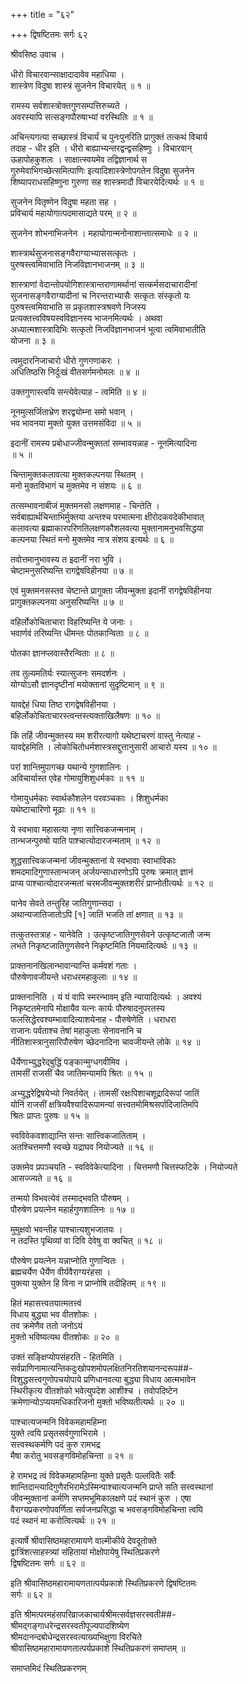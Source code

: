+++
title = "६२"

+++
द्विषष्टितमः सर्गः ६२  
  
श्रीवसिष्ठ उवाच ।  
  
धीरो विचारवान्साक्षादादावेव महाधिया ।  
शास्त्रेण विदुषा शास्त्रं सुजनेन विचारयेत् ॥ १ ॥  
  
रामस्य सर्वशास्त्रोक्तगुणसम्पत्तिरुच्यते ।  
अवरस्यापि सत्सङ्गपौरुषाभ्यां वरस्थितिः ॥ १ ॥  
  
अचिन्त्यगत्या सच्छास्त्रं विचार्यं च पुनःपुनरिति प्रागुक्तं तत्कथं विचार्य   
तदाह - धीर इति । धीरो बाह्याभ्यन्तरद्वन्द्वसहिष्णुः । विचारवान्   
ऊहापोहकुशलः । साक्षात्स्वयमेव तद्विज्ञानार्थ स   
गुरुमेवाभिगच्छेत्समित्पाणिः इत्यादिशास्त्रेणोपगतेन विदुषा सुजनेन   
शिष्यापराधसहिष्णुना गुरुणा सह शास्त्रमादौ विचारयेदित्यर्थः ॥ १ ॥  
  
सुजनेन वितृष्णेन विदुषा महता सह ।  
प्रविचार्य महायोगात्पदमासाद्यते परम् ॥ २ ॥  
  
सुजनेन शोभनाभिजनेन । महायोगान्मनोनाशान्तात्समाधेः ॥ २ ॥  
  
शास्त्रार्थसुजनासङ्गवैराग्याभ्याससत्कृतः ।  
पुरुषस्त्वमिवाभाति निजविज्ञानभाजनम् ॥ ३ ॥  
  
शास्त्राणां वेदान्तोपयोगिशास्त्रान्तराणामर्थानां सत्कर्मसदाचारादीनां   
सुजनासङ्गवैराग्यादीनां च निरन्तराभ्यासैः सत्कृतः संस्कृतो यः   
पुरुषस्त्वमिवाभाति स प्रकृतशास्त्रश्रवणे निजस्य   
प्रत्यक्तत्त्वविषयस्वविज्ञानस्य भाजनमित्यर्थः । अथवा   
अध्यात्मशास्त्रादिभिः सत्कृतो निजविज्ञानभाजनं भूत्वा त्वमिवाभातीति   
योजना ॥ ३ ॥  
  
त्वमुदारनिजाचारो धीरो गुणगणाकरः ।  
अधितिष्ठसि निर्दुःखं वीतसर्गमनोमलः ॥ ४ ॥  
  
उक्तगुणास्त्वयि सन्त्येवेत्याह - त्वमिति ॥ ४ ॥  
  
नूनमुत्सर्जिताभ्रेण शरद्व्योम्ना समो भवान् ।  
भव भावनया मुक्तो युक्त उत्तमसंविदा ॥ ५ ॥  
  
इदानीं रामस्य प्रबोधाज्जीवन्मुक्ततां सम्भावयन्नाह - नूनमित्यादिना   
॥ ५ ॥  
  
चिन्तामुक्तकलावत्या मुक्तकल्पनया स्थितम् ।  
मनो मुक्तविभागं च मुक्तमेव न संशयः ॥ ६ ॥  
  
तत्सम्भावनाबीजं मुक्तमनसो लक्षणमाह - चिन्तेति ।   
सर्वबाह्यार्थचिन्ताभिर्मुक्तया अन्तश्च परमात्मना क्षीरोदकवदेकीभावात्   
कलावत्या ब्रह्माकारपरिणतिलक्षणकौशलवत्या मुक्तानामनुभवसिद्धया   
कल्पनया स्थितं मनो मुक्तमेव नात्र संशय इत्यर्थः ॥ ६ ॥  
  
तवोत्तमानुभावस्य त इदानीं नरा भुवि ।  
चेष्टामनुसरिष्यन्ति रागद्वेषविहीनया ॥ ७ ॥  
  
एवं मुक्तमनसस्तव चेष्टान्ते प्रागुक्ता जीवन्मुक्ता इदानीं रागद्वेषविहीनया   
प्रागुक्तकल्पनया अनुसरिष्यन्ति ॥ ७ ॥  
  
वहिर्लोकोचिताचारा विहरिष्यन्ति ये जनाः ।  
भवार्णवं तरिष्यन्ति धीमन्तः पोतकान्विताः ॥ ८ ॥  
  
पोतका ज्ञानप्लवास्तैरन्विताः ॥ ८ ॥  
  
तव तुल्यमतिर्यः स्यात्सुजनः समदर्शनः ।  
योग्योऽसौ ज्ञानदृष्टीनां मयोक्तानां सुदृष्टिमान् ॥ ९ ॥  
  
यावद्देहं धिया तिष्ठ रागद्वेषविहीनया ।  
बहिर्लोकोचिताचारस्त्वन्तस्त्यक्ताखिलैषणः ॥ १० ॥  
  
किं तर्हि जीवन्मुक्तस्य मम शरीरत्यागो यथेष्टाचरणं वास्तु नेत्याह -   
यावद्देहमिति । लोकोचितोधर्मशास्त्रसद्दुत्तानुसारी आचारो यस्य ॥ १० ॥  
  
परां शान्तिमुपागच्छ यथान्ये गुणशालिनः ।  
अविचार्यास्त एवेह गोमायुशिशुधर्मकाः ॥ ११ ॥  
  
गोमायुधर्मकाः स्वार्थकौशलेन परवञ्चकाः । शिशुधर्मका   
यथेष्टाचारिणो मूढाः ॥ ११ ॥  
  
ये स्वभावा महासत्या नृणा सात्त्विकजन्मनाम् ।  
तान्भजन्पुरुषो याति पाश्चात्योदारजन्मताम् ॥ १२ ॥  
  
शुद्धसात्त्विकजन्मनां जीवन्मुक्तानां ये स्वभावाः स्वाभाविकाः   
शमदमादिगुणास्तान्भजन् अर्जयन्साधारणोऽपि पुरुषः क्रमात् ज्ञानं   
प्राप्य पाश्चात्योदारजन्मतां चरमजीवन्मुक्तशरीरं प्राप्नोतीत्यर्थः ॥ १२ ॥  
  
यानेव सेवते तन्तुरिह जातिगुणान्सदा ।  
अथान्यजातिजातोऽपि [१] जातिं भजति तां क्षणात् ॥ १३ ॥  
  
तत्कुतस्तत्राह - यानेवेति । उत्कृष्टजातिगुणसेवने उत्कृष्टजातौ जन्म   
लभते निकृष्टजातिगुणसेवने निकृष्टमिति नियमादित्यर्थः ॥ १३ ॥  
  
प्राक्तनानखिलान्भावान्यान्ति कर्मवशं गताः ।  
पौरुषेणावजीयन्ते धराधरमहाकुलाः ॥ १४ ॥  
  
प्राक्तनानिति । यं यं वापि स्मरन्भावम् इति न्यायादित्यर्थः । अवश्यं   
निकृष्टतमेनापि मोक्षायैव यत्नः कार्यः पौरुषादनुपरतस्य   
फलसिद्धेरवश्यम्भावादित्याशयेनाह - पौरुषेणेति । धराधरा   
राजानः पर्वताश्च तेषां महाकुलाः सेनावनानि च   
नीतिशास्त्रानुसारिपौरुषेण च्छेदनादिना चावजीयन्ते लोके ॥ १४ ॥  
  
धैर्येणाभ्युद्धरेद्बुद्धिं पङ्कान्मुग्धगवीमिव ।  
तामसीं राजसीं चैव जातिमन्यामपि श्रितः ॥ १५ ॥  
  
अभ्युद्धरेद्विषयेभ्यो निवर्तयेत् । तामसीं रक्षःपिशाचशूद्रादिरूपां जातिं   
योनिं राजसीं क्षत्रियवैश्यादिरूपामन्यां सत्त्वतमोमिश्रसर्पादिजातिमपि   
श्रितः प्राप्तः पुरुषः ॥ १५ ॥  
  
स्वविवेकवशाद्यान्ति सन्तः सात्त्विकजातिताम् ।  
अतश्चित्तमणौ स्वच्छे यद्राघव नियोज्यते ॥ १६ ॥  
  
उक्तमेव प्रपञ्चयति - स्वविवेकेत्यादिना । चित्तमणौ चित्तस्फटिके । नियोज्यते   
आसज्ज्यते ॥ १६ ॥  
  
तन्मयो विभवत्येवं तस्माद्भवति पौरुषम् ।  
पौरुषेण प्रयत्नेन महार्हगुणशालिनः ॥ १७ ॥  
  
मुमुक्षवो भवन्तीह पाश्चात्यशुभजातयः ।  
न तदस्ति पृथिव्यां वा दिवि देवेषु वा क्वचित् ॥ १८ ॥  
  
पौरुषेण प्रयत्नेन यन्नाप्नोति गुणान्वितः ।  
ब्रह्मचर्येण धैर्येण वीर्यवैराग्यरंहसा ।  
युक्त्या युक्तेन हि विना न प्राप्नोषि तदीहितम् ॥ १९ ॥  
  
हितं महासत्त्वतयात्मतत्त्वं  
विधाय बुद्ध्या भव वीतशोकः ।  
तव क्रमेणैव ततो जनोऽयं   
मुक्तो भविष्यत्यथ वीतशोकः ॥ २० ॥  
  
उक्तं सङ्क्षिप्योपसंहरति - हितमिति ।   
सर्वप्राणिनामात्यन्तिकदुःखोपशमोपलक्षितनिरतिशयानन्दरूप##-  
विशुद्धसत्त्वगुणोपचयोपाये प्रणिधानवत्या बुद्ध्या विधाय आत्मभावेन   
स्थिरीकृत्य वीतशोको भवेत्युपदेश आशीश्च । तवोपदिष्टेन   
क्रमेणान्योऽप्ययमधिकारिजनो मुक्तो भविष्यतीत्यर्थः ॥ २० ॥  
  
पाश्चात्यजन्मनि विवेकमहामहिम्ना   
युक्ते त्वयि प्रसृतसर्वगुणाभिरामे ।  
सत्त्वस्थकर्मणि पदं कुरु रामभद्र  
मैषा करोतु भवसङ्गविमोहचिन्ता ॥ २१ ॥  
  
हे रामभद्र त्वं विवेकमहामहिम्ना युक्ते प्रसृतैः पल्लवितैः सर्वैः   
शान्तिदान्त्यादिगुणैरभिरामेऽस्मिन्पाश्चात्यजन्मनि प्राप्ते सति सत्त्वस्थानां   
जीवन्मुक्तानां कर्मणि सप्तमभूमिकालक्षणे पदं स्थानं कुरु । एषा   
वैराग्यप्रकरणोपवर्णिता सर्वजनप्रसिद्धा च भवसङ्गविमोहचिन्ता त्वयि   
पदं स्थानं मा करोत्वित्यर्थः ॥ २१ ॥  
  
इत्यार्षे श्रीवासिष्ठमहारामायणे वाल्मीकीये देवदूतोक्ते   
द्वात्रिंशत्साहस्त्र्यां संहितायां मोक्षोपायेषु स्थितिप्रकरणे   
द्विषष्टितमः सर्गः ॥ ६२ ॥  
  
इति श्रीवासिष्ठमहारामायणतात्पर्यप्रकाशे स्थितिप्रकरणे द्विषष्टितमः   
सर्गः ॥ ६२ ॥  
  
इति श्रीमत्परमहंसपरिव्राजकाचार्यश्रीमत्सर्वज्ञसरस्वती##-  
श्रीमद्गङ्गाधरेन्द्रसरस्वतीपूज्यपादशिष्येण   
श्रीमदानन्दबोधेन्द्रसरस्वत्याख्यभिक्षुणा विरचिते   
श्रीवासिष्ठमहारामायणतात्पर्यप्रकाशे स्थितिप्रकरणं समाप्तम् ॥  
  
समाप्तमिदं स्थितिप्रकरणम्  
  
  
  
  